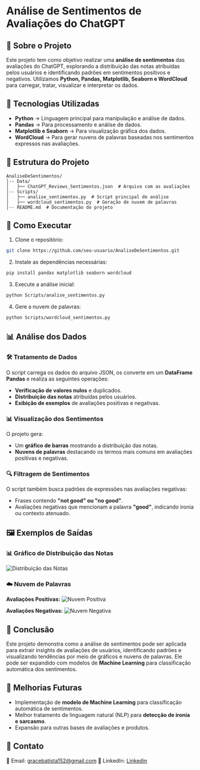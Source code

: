 # Análise de Sentimentos de Avaliações do ChatGPT

## 📌 Sobre o Projeto
Este projeto tem como objetivo realizar uma **análise de sentimentos** das avaliações do ChatGPT, explorando a distribuição das notas atribuídas pelos usuários e identificando padrões em sentimentos positivos e negativos. Utilizamos **Python, Pandas, Matplotlib, Seaborn e WordCloud** para carregar, tratar, visualizar e interpretar os dados.

## 🔧 Tecnologias Utilizadas
- **Python** → Linguagem principal para manipulação e análise de dados.
- **Pandas** → Para processamento e análise de dados.
- **Matplotlib e Seaborn** → Para visualização gráfica dos dados.
- **WordCloud** → Para gerar nuvens de palavras baseadas nos sentimentos expressos nas avaliações.

## 📂 Estrutura do Projeto
```
AnaliseDeSentimentos/
│-- Data/
│   ├── ChatGPT_Reviews_Sentimentos.json  # Arquivo com as avaliações
│-- Scripts/
│   ├── analise_sentimentos.py  # Script principal de análise
│   ├── wordcloud_sentimentos.py  # Geração de nuvem de palavras
│-- README.md  # Documentação do projeto
```

## 🚀 Como Executar
1. Clone o repositório:
```bash
git clone https://github.com/seu-usuario/AnaliseDeSentimentos.git
```
2. Instale as dependências necessárias:
```bash
pip install pandas matplotlib seaborn wordcloud
```
3. Execute a análise inicial:
```bash
python Scripts/analise_sentimentos.py
```
4. Gere a nuvem de palavras:
```bash
python Scripts/wordcloud_sentimentos.py
```

## 📊 Análise dos Dados
### 🛠️ Tratamento de Dados
O script carrega os dados do arquivo JSON, os converte em um **DataFrame Pandas** e realiza as seguintes operações:
- **Verificação de valores nulos** e duplicados.
- **Distribuição das notas** atribuídas pelos usuários.
- **Exibição de exemplos** de avaliações positivas e negativas.

### 📊 Visualização dos Sentimentos
O projeto gera:
- Um **gráfico de barras** mostrando a distribuição das notas.
- **Nuvens de palavras** destacando os termos mais comuns em avaliações positivas e negativas.

### 🔍 Filtragem de Sentimentos
O script também busca padrões de expressões nas avaliações negativas:
- Frases contendo **"not good" ou "no good"**.
- Avaliações negativas que mencionam a palavra **"good"**, indicando ironia ou contexto atenuado.

## 🖼️ Exemplos de Saídas
### 📊 Gráfico de Distribuição das Notas
![Distribuição das Notas](https://github.com/seu-usuario/AnaliseDeSentimentos/blob/main/assets/distribuicao_notas.png)

### ☁️ Nuvem de Palavras
**Avaliações Positivas:**
![Nuvem Positiva](https://github.com/seu-usuario/AnaliseDeSentimentos/blob/main/assets/nuvem_positiva.png)

**Avaliações Negativas:**
![Nuvem Negativa](https://github.com/seu-usuario/AnaliseDeSentimentos/blob/main/assets/nuvem_negativa.png)

## 📝 Conclusão
Este projeto demonstra como a análise de sentimentos pode ser aplicada para extrair insights de avaliações de usuários, identificando padrões e visualizando tendências por meio de gráficos e nuvens de palavras. Ele pode ser expandido com modelos de **Machine Learning** para classificação automática dos sentimentos.

## 📌 Melhorias Futuras
- Implementação de **modelo de Machine Learning** para classificação automática de sentimentos.
- Melhor tratamento de linguagem natural (NLP) para **detecção de ironia e sarcasmo**.
- Expansão para outras bases de avaliações e produtos.

## 📩 Contato
📧 Email: gracebatista152@gmail.com
🔗 LinkedIn: [Linkedin](https://www.linkedin.com/in/grace-garces-103174210/)

